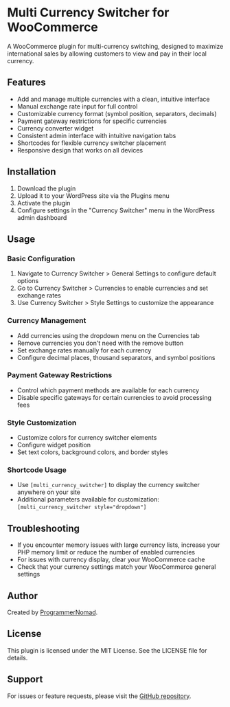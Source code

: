 # Multi Currency Switcher for WooCommerce

A WooCommerce plugin for multi-currency switching, designed to maximize international sales by allowing customers to view and pay in their local currency.

## Features
- Add and manage multiple currencies with a clean, intuitive interface
- Manual exchange rate input for full control
- Customizable currency format (symbol position, separators, decimals)
- Payment gateway restrictions for specific currencies
- Currency converter widget
- Consistent admin interface with intuitive navigation tabs
- Shortcodes for flexible currency switcher placement
- Responsive design that works on all devices

## Installation
1. Download the plugin
2. Upload it to your WordPress site via the Plugins menu
3. Activate the plugin
4. Configure settings in the "Currency Switcher" menu in the WordPress admin dashboard

## Usage

### **Basic Configuration**
1. Navigate to Currency Switcher > General Settings to configure default options
2. Go to Currency Switcher > Currencies to enable currencies and set exchange rates
3. Use Currency Switcher > Style Settings to customize the appearance

### **Currency Management**
- Add currencies using the dropdown menu on the Currencies tab
- Remove currencies you don't need with the remove button
- Set exchange rates manually for each currency
- Configure decimal places, thousand separators, and symbol positions

### **Payment Gateway Restrictions**
- Control which payment methods are available for each currency
- Disable specific gateways for certain currencies to avoid processing fees

### **Style Customization**
- Customize colors for currency switcher elements
- Configure widget position
- Set text colors, background colors, and border styles

### **Shortcode Usage**
- Use `[multi_currency_switcher]` to display the currency switcher anywhere on your site
- Additional parameters available for customization: `[multi_currency_switcher style="dropdown"]`

## Troubleshooting
- If you encounter memory issues with large currency lists, increase your PHP memory limit or reduce the number of enabled currencies
- For issues with currency display, clear your WooCommerce cache
- Check that your currency settings match your WooCommerce general settings

## Author
Created by [ProgrammerNomad](https://github.com/ProgrammerNomad).

## License
This plugin is licensed under the MIT License. See the LICENSE file for details.

## Support
For issues or feature requests, please visit the [GitHub repository](https://github.com/ProgrammerNomad).